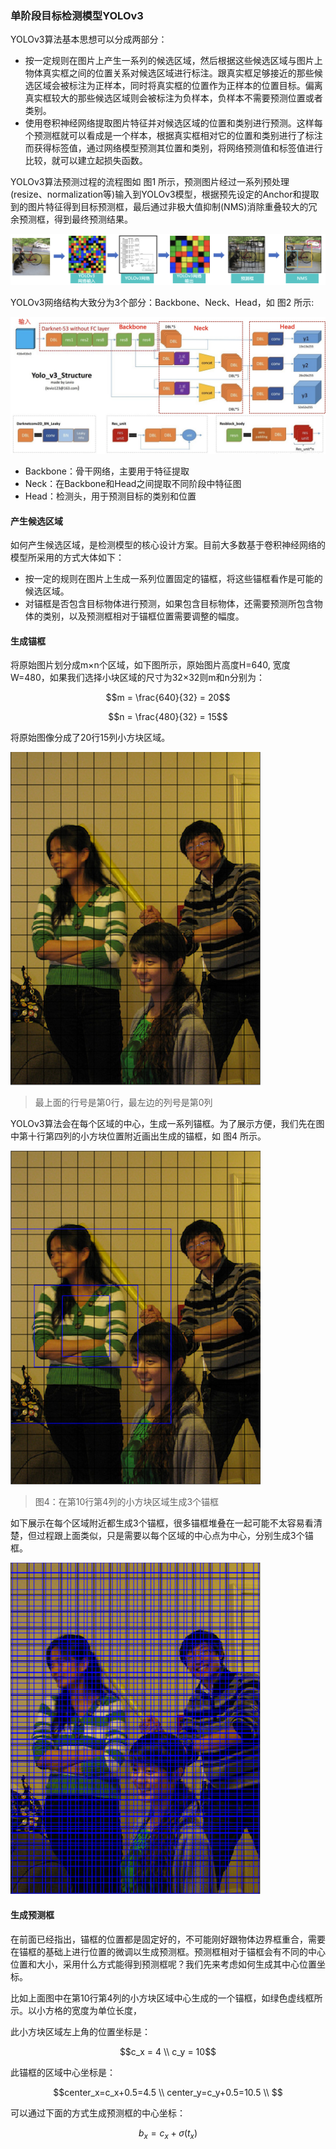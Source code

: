 ### 单阶段目标检测模型YOLOv3


YOLOv3算法基本思想可以分成两部分：

- 按一定规则在图片上产生一系列的候选区域，然后根据这些候选区域与图片上物体真实框之间的位置关系对候选区域进行标注。跟真实框足够接近的那些候选区域会被标注为正样本，同时将真实框的位置作为正样本的位置目标。偏离真实框较大的那些候选区域则会被标注为负样本，负样本不需要预测位置或者类别。
- 使用卷积神经网络提取图片特征并对候选区域的位置和类别进行预测。这样每个预测框就可以看成是一个样本，根据真实框相对它的位置和类别进行了标注而获得标签值，通过网络模型预测其位置和类别，将网络预测值和标签值进行比较，就可以建立起损失函数。

YOLOv3算法预测过程的流程图如 图1 所示，预测图片经过一系列预处理(resize、normalization等)输入到YOLOv3模型，根据预先设定的Anchor和提取到的图片特征得到目标预测框，最后通过非极大值抑制(NMS)消除重叠较大的冗余预测框，得到最终预测结果。

![](./imgs/e92ba2985c474efa8e83b17289b0534c8ffc616cb8c3441c8d268936d90bc571.png)


YOLOv3网络结构大致分为3个部分：Backbone、Neck、Head，如 图2 所示:

![](./imgs/682c9a2807ed4b34b5ef575e56d4c629623c5e2d86a442b6b49d32decd1f821c.jpg)


- Backbone：骨干网络，主要用于特征提取
- Neck：在Backbone和Head之间提取不同阶段中特征图
- Head：检测头，用于预测目标的类别和位置


#### 产生候选区域


如何产生候选区域，是检测模型的核心设计方案。目前大多数基于卷积神经网络的模型所采用的方式大体如下：

- 按一定的规则在图片上生成一系列位置固定的锚框，将这些锚框看作是可能的候选区域。
- 对锚框是否包含目标物体进行预测，如果包含目标物体，还需要预测所包含物体的类别，以及预测框相对于锚框位置需要调整的幅度。

#### 生成锚框

将原始图片划分成m×n个区域，如下图所示，原始图片高度H=640, 宽度W=480，如果我们选择小块区域的尺寸为32×32则m和n分别为：

```math
m = \frac{640}{32} = 20
```
```math
n = \frac{480}{32} = 15
```

将原始图像分成了20行15列小方块区域。

![](./imgs/2dd1cbeb53644552a8cb38f3f834dbdda5046a489465454d93cdc88d1ce65ca5.png)

> 最上面的行号是第0行，最左边的列号是第0列

YOLOv3算法会在每个区域的中心，生成一系列锚框。为了展示方便，我们先在图中第十行第四列的小方块位置附近画出生成的锚框，如 图4 所示。

![](./imgs/6dd42b9138364a379b6231ac2247d3cb449d612e17be4896986bca2703acbb29.png)
> 图4：在第10行第4列的小方块区域生成3个锚框 

如下展示在每个区域附近都生成3个锚框，很多锚框堆叠在一起可能不太容易看清楚，但过程跟上面类似，只是需要以每个区域的中心点为中心，分别生成3个锚框。

![](./imgs/0880c3b5ec2d40edb476f4fcbadd87aa9f37059cd24d4a1a9d37c627ce5f618a.png)


#### 生成预测框

在前面已经指出，锚框的位置都是固定好的，不可能刚好跟物体边界框重合，需要在锚框的基础上进行位置的微调以生成预测框。预测框相对于锚框会有不同的中心位置和大小，采用什么方式能得到预测框呢？我们先来考虑如何生成其中心位置坐标。

比如上面图中在第10行第4列的小方块区域中心生成的一个锚框，如绿色虚线框所示。以小方格的宽度为单位长度，

此小方块区域左上角的位置坐标是：

```math
c_x = 4 \\
c_y = 10
```

此锚框的区域中心坐标是：

```math
center_x=c_x​+0.5=4.5 \\ 
center_y=c_y​+0.5=10.5 \\ 
```

可以通过下面的方式生成预测框的中心坐标：

```math
b_x = c_x + \sigma(t_x)
```